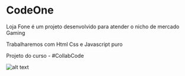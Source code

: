 # CodeOne

Loja Fone é um projeto desenvolvido para atender o nicho de mercado Gaming

Trabalharemos com Html Css e Javascript puro

Projeto do curso - #CollabCode


![alt text](https://scontent-gru2-2.xx.fbcdn.net/v/t1.0-9/123139030_1020599685105221_6373029789017554183_o.jpg?_nc_cat=110&ccb=2&_nc_sid=8024bb&_nc_eui2=AeHqjoMDgQ_RoNqFLUpZoO3YLbvD8sQLasstu8PyxAtqy8mOsND3hjLBP2PRjV6wiCOlyqElwtwgp1QQ4liZ_X8d&_nc_ohc=iDUfCT7MWt8AX9E8pHl&_nc_ht=scontent-gru2-2.xx&oh=5a7222ff81ebb74c615c709273351e89&oe=5FBC9F8D)
